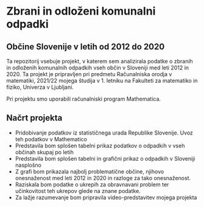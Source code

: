 # Zbrani in odloženi komunalni odpadki
## Občine Slovenije v letih od 2012 do 2020

Ta repozitorij vsebuje projekt, v katerem sem analizirala podatke o zbranih in odloženih komunalnih odpadkih vseh občin v Sloveniji med leti 2012 in 2020. Ta projekt je pripravljen pri predmetu Računalniska orodja v matematiki, 2021/22 mojega študija v 1. letniku na Fakulteti za matematiko in fiziko, Univerza v Ljubljani.

Pri projektu smo uporabili računalniski program Mathematica.

## Načrt projekta

* Pridobivanje podatkov iz statističnega urada Republike Slovenije. Uvoz teh podatkov v Mathematico
* Predstavila bom splošen tabelni prikaz podatkov o odpadkih v vseh občinah skupaj po letih
* Predstavila bom splošen tabelni in grafični prikaz o odpadkih v Sloveniji nasplošno
* Z grafi bom prikazala najbolj problematične občine, njihovo onesnaženost med leti 2012 in 2020 in razloge za tako onesnaženost.  
* Raziskala bom podatke o ukrepih za obravnavani problem ter učinkovitost teh ukrepov glede na znane podatke.
* Za lažje razumevanje bom pripravila video-predstavitev mojega projekta 
